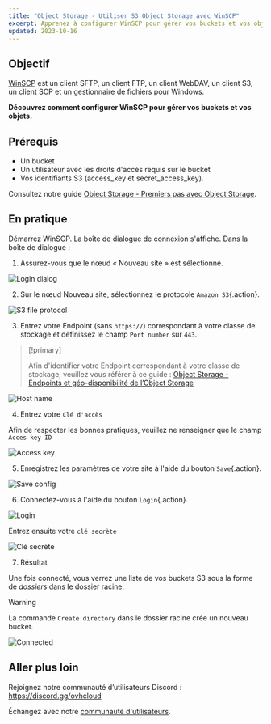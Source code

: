 ```yaml
---
title: "Object Storage - Utiliser S3 Object Storage avec WinSCP"
excerpt: Apprenez à configurer WinSCP pour gérer vos buckets et vos objets
updated: 2023-10-16
---
```


## Objectif

[WinSCP](https://winscp.net/) est un client SFTP, un client FTP, un client WebDAV, un client S3, un client SCP et un gestionnaire de fichiers pour Windows.

**Découvrez comment configurer WinSCP pour gérer vos buckets et vos objets.**

## Prérequis

- Un bucket
- Un utilisateur avec les droits d'accès requis sur le bucket
- Vos identifiants S3 (access_key et secret_access_key).

Consultez notre guide [Object Storage - Premiers pas avec Object Storage](/pages/storage_and_backup/object_storage/s3_getting_started_with_object_storage).

## En pratique

Démarrez WinSCP. La boîte de dialogue de connexion s'affiche. Dans la boîte de dialogue :

1. Assurez-vous que le nœud « Nouveau site » est sélectionné.

![Login dialog](images/login_dialog.png)

2. Sur le nœud Nouveau site, sélectionnez le protocole `Amazon S3`{.action}.

![S3 file protocol](images/S3_file_protocol.png)

3. Entrez votre Endpoint (sans `https://`) correspondant à votre classe de stockage et définissez le champ `Port number` sur `443`.

> [!primary]
>
> Afin d'identifier votre Endpoint correspondant à votre classe de stockage, veuillez vous référer à ce guide : [Object Storage - Endpoints et géo-disponibilité de l’Object Storage](/pages/storage_and_backup/object_storage/s3_location)
>

![Host name](images/hostname.png)

4. Entrez votre `Clé d'accès`

Afin de respecter les bonnes pratiques, veuillez ne renseigner que le champ `Acces key ID`

![Access key](images/access_key.png)

5. Enregistrez les paramètres de votre site à l'aide du bouton `Save`{.action}.

![Save config](images/save_config.png)

6. Connectez-vous à l'aide du bouton `Login`{.action}.

![Login](images/login.png)

Entrez ensuite votre `clé secrète`

![Clé secrète](images/secret_key.png)

7. Résultat

Une fois connecté, vous verrez une liste de vos buckets S3 sous la forme de *dossiers* dans le dossier racine.

> [!warning]
>
> La commande `Create directory` dans le dossier racine crée un nouveau bucket.
>

![Connected](images/connected.png)

## Aller plus loin

Rejoignez notre communauté d’utilisateurs Discord : <https://discord.gg/ovhcloud>

Échangez avec notre [communauté d'utilisateurs](/links/community).
